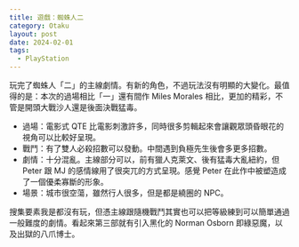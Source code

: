 ```yaml
---
title: 遊戲：蜘蛛人二
category: Otaku
layout: post
date: 2024-02-01
tags:
  - PlayStation
---
```

玩完了蜘蛛人「二」的主線劇情。有新的角色，不過玩法沒有明顯的大變化。最值得的是：本次的過場相比「一」還有間作 Miles Morales 相比，更加的精彩，不管是開頭大戰沙人還是後面決戰猛毒。

- 過場：電影式 QTE 比電影刺激許多，同時很多剪輯起來會讓觀眾頭昏眼花的視角可以比較好呈現。
- 戰鬥：有了雙人必殺招數可以發動。中間遇到負極先生後會多更多招數。
- 劇情：十分混亂。主線部分可以，前有獵人克萊文、後有猛毒大亂紐約，但 Peter 跟 MJ 的感情線用了很突兀的方式呈現。感覺 Peter 在此作中被塑造成了一個優柔寡斷的形象。
- 場景：城市很空蕩，雖然行人很多，但是都是繞圈的 NPC。

搜集要素我是都沒有玩，但憑主線跟隨機戰鬥其實也可以把等級練到可以簡單通過一般難度的劇情。看起來第三部就有引入黑化的 Norman Osborn 即綠惡魔，以及出獄的八爪博士。